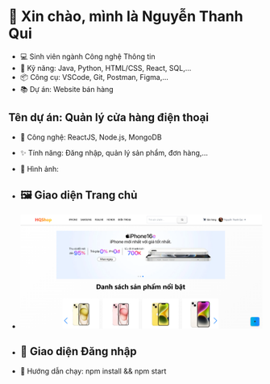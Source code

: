 # 👋 Xin chào, mình là Nguyễn Thanh Qui
- 💻 Sinh viên ngành Công nghệ Thông tin
- 🔧 Kỹ năng: Java, Python, HTML/CSS, React, SQL,...
- 📦 Công cụ: VSCode, Git, Postman, Figma,...
- 📚 Dự án: Website bán hàng
## Tên dự án: Quản lý cửa hàng điện thoại
- 🔧 Công nghệ: ReactJS, Node.js, MongoDB
- ✨ Tính năng: Đăng nhập, quản lý sản phẩm, đơn hàng,...
- 📸 Hình ảnh:
- ## 🖼️ Giao diện Trang chủ
-  ![Trang chủ](./frontend/public/images/home.png)
-  ## 🔐 Giao diện Đăng nhập

- 📄 Hướng dẫn chạy: npm install && npm start

